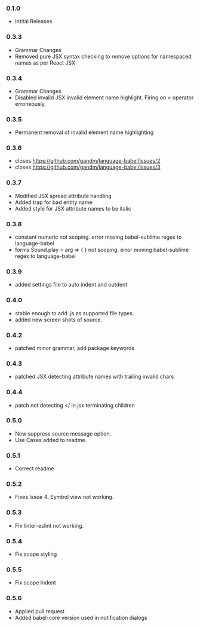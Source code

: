 ### 0.1.0
  - Intital Releases

### 0.3.3
  - Grammar Changes
  - Removed pure JSX syntax checking to remove options for namespaced names as per React JSX

### 0.3.4
  - Grammar Changes
  - Disabled invalid JSX invalid element name highlight. Firing on < operator erroneously.

### 0.3.5
  - Permanent removal of invalid element name highlighting

### 0.3.6
  - closes https://github.com/gandm/language-babel/issues/2
  - closes https://github.com/gandm/language-babel/issues/3

### 0.3.7
  - Modified JSX spread attribute handling
  - Added trap for bad entity name
  - Added style for JSX attribute names to be italic

### 0.3.8
  - constant numeric not scoping. error moving babel-sublime regex to language-babel
  - forms Sound.play = arg => { } not scoping. error moving babel-sublime regex to language-babel

### 0.3.9
  - added settings file to auto indent and outdent

### 0.4.0
  - stable enough to add .js as supported file types.
  - added new screen shots of source.

### 0.4.2
  - patched minor grammar, add package keywords

### 0.4.3
  - patched JSX detecting attribute names with trailing invalid chars

### 0.4.4
  - patch not detecting </ in jsx terminating children

### 0.5.0
  - New suppress source message option.
  - Use Cases added to readme.

### 0.5.1
  - Correct readme

### 0.5.2
  - Fixes Issue 4. Symbol view not working.

### 0.5.3
  - Fix linter-eslint not working.

### 0.5.4
  - Fix scope styling

### 0.5.5
  - Fix scope Indent
  
### 0.5.6
  - Applied pull request
  - Added babel-core version used in notification dialogs
